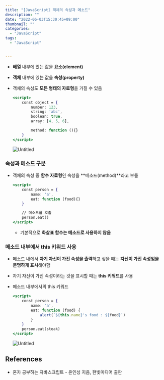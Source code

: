 ```yaml
---
title: "[JavaScript] 객체의 속성과 메소드"
description: ""
date: "2022-06-03T15:30:45+09:00"
thumbnail: ""
categories:
  - "JavaScript"
tags:
  - "JavaScript"


---
```

<!--more-->

- **배열** 내부에 있는 값을 **요소(element)**
- **객체** 내부에 있는 값을 **속성(property)**
- 객체의 속성도 **모든 형태의 자료형**을 가질 수 있음
    
    ```jsx
    <script>
    	const object = {
    		number: 123,
    		string: 'abc',
    		boolean: true,
    		array: [4, 5, 6],
    
    		method: function (){}
    	}
    </script>
    ```
    
    ![Untitled](/images/lang_javascript/study/JavaScript_객체의_속성과_메소드/Untitled.png)
    

### 속성과 메소드 구분

- 객체의 속성 중 **함수 자료형**인 속성을 **메소드(method)**라고 부름
    
    ```jsx
    <script>
    	const person = {
    		name: 'a',
    		eat: function (food){}
    	}
    
    	// 메소드를 호출
    	person.eat()
    </script>
    ```
    
    - 기본적으로 **화살표 함수는 메소드로 사용하지 않음**

### 메소드 내부에서 this 키워드 사용

- 메소드 내에서 **자기 자신이 가진 속성을 출력**하고 싶을 때는 **자신이 가진 속성임을 분명하게 표시**해야함
- 자기 자신이 가진 속성이라는 것을 표시할 때는 **this 키워드**를 사용
- 메소드 내부에서의 this 키워드
    
    ```jsx
    <script>
    	const person = {
    		name: 'a',
    		eat: function (food) {
    			alert(`${this.name}'s food : ${food}`)
    		}
    	}
    	person.eat(steak)
    </script>
    ```
    
    ![Untitled](/images/lang_javascript/study/JavaScript_객체의_속성과_메소드/Untitled%201.png)
    

## References

- 혼자 공부하는 자바스크립트 - 윤인성 지음, 한빛미디어 출판
